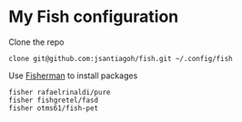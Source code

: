 # My Fish configuration

Clone the repo

```
clone git@github.com:jsantiagoh/fish.git ~/.config/fish
```

Use [Fisherman](https://github.com/fisherman/fisherman) to install packages

```
fisher rafaelrinaldi/pure
fisher fishgretel/fasd
fisher otms61/fish-pet
```


